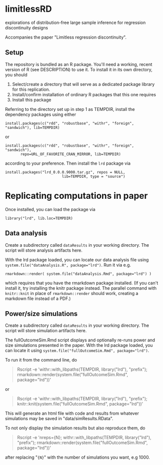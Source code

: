 # limitlessRD
explorations of distribution-free large sample inference for regression discontinuity designs

Accompanies the paper "Limitless regression discontinuity".

## Setup

The repository is bundled as an R package.  You'll need a working,
recent version of R (see DESCRIPTION) to use it.  To install it in its
own directory, you should

1.  Select/create a directory that will serve as a dedicated package
    library for this replication.
2.  Install/confirm installation of ordinary R packages that this one requires 
3.  Install this package

Referring to the directory set up in step 1 as TEMPDIR, install the
dependency packages using either

```{r}
install.packages(c("rdd", "robustbase", "withr", "foreign",  "sandwich"), lib=TEMPDIR)
```
or
```{r}
install.packages(c("rdd", "robustbase", "withr", "foreign",  "sandwich"),
       repo=URL_OF_FAVORITE_CRAN_MIRROR, lib=TEMPDIR)
```
according to your preference.  Then install the `lrd` package via

```{r}
install.packages("lrd_0.0.0.9000.tar.gz", repos = NULL,
                          lib=TEMPDIR, type = "source")
```

# Replicating computations in paper

Once installed, you can load the package via

```{r}
library("lrd", lib.loc=TEMPDIR)
```

## Data analysis

Create a subdirectory called `dataResults` in your working directory.
The script will store analysis artifacts here.

With the lrd package loaded, you can locate our data analysis file using
`system.file("dataAnalysis.R", package="lrd")`.  Run it via e.g.

```{r}
rmarkdown::render( system.file("dataAnalysis.Rmd", package="lrd") )
```

which requires that you have the rmarkdown package installed.  (If you
can't install it, try installing the knitr package instead. The
parallel command with `knitr::knit` in place of `rmarkdown::render`
should work, creating a markdown file instead of a PDF.)

## Power/size simulations

Create a subdirectory called `dataResults` in your working directory.
The script will store simulation artifacts here.

The fullOutcomeSim.Rmd script displays and optionally re-runs power and
size simulations presented in the paper.  With the lrd package loaded, you can locate it using
`system.file("fullOutcomeSim.Rmd", package="lrd")`.


To run it from the command line, do 

>   Rscript -e 'withr::with_libpaths(TEMPDIR, library("lrd"),  "prefix"); rmarkdown::render(system.file("fullOutcomeSim.Rmd", package="lrd"))'

or
>   Rscript -e 'withr::with_libpaths(TEMPDIR, library("lrd"),  "prefix"); knitr::knit(system.file("fullOutcomeSim.Rmd", package="lrd"))'

This will generate an html file with code and results from whatever
simulations may be saved in "data/simResults.RData".

To not only display the simulation results but also reproduce them, do 
>   Rscript -e 'nreps={N}; withr::with_libpaths(TEMPDIR, library("lrd"),  "prefix"); rmarkdown::render(system.file("fullOutcomeSim.Rmd", package="lrd"))'

after replacing "`{N}`" with the number of simulations you want, e.g 1000.  




